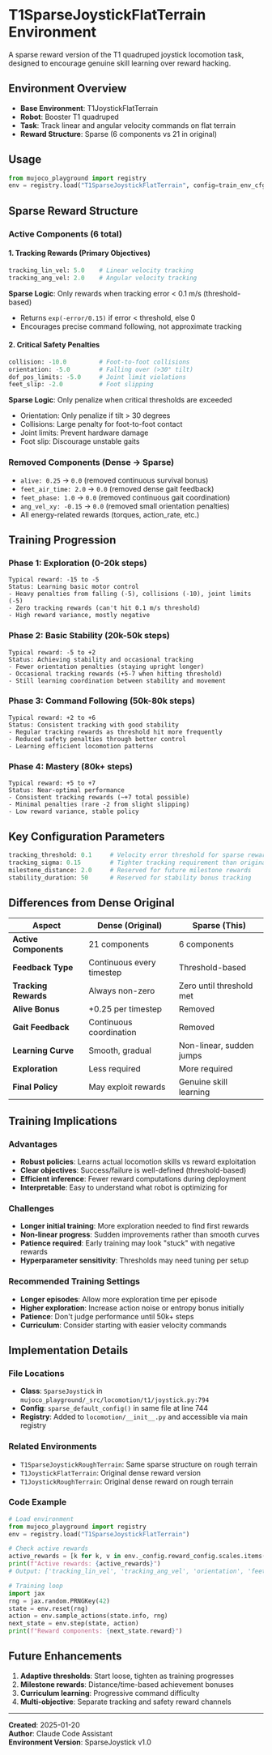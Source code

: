 # T1SparseJoystickFlatTerrain Environment

A sparse reward version of the T1 quadruped joystick locomotion task, designed to encourage genuine skill learning over reward hacking.

## Environment Overview

- **Base Environment**: T1JoystickFlatTerrain  
- **Robot**: Booster T1 quadruped
- **Task**: Track linear and angular velocity commands on flat terrain
- **Reward Structure**: Sparse (6 components vs 21 in original)

## Usage

```python
from mujoco_playground import registry
env = registry.load("T1SparseJoystickFlatTerrain", config=train_env_cfg)
```

## Sparse Reward Structure

### Active Components (6 total)

#### 1. **Tracking Rewards (Primary Objectives)**
```python
tracking_lin_vel: 5.0    # Linear velocity tracking
tracking_ang_vel: 2.0    # Angular velocity tracking
```

**Sparse Logic**: Only rewards when tracking error < 0.1 m/s (threshold-based)
- Returns `exp(-error/0.15)` if error < threshold, else 0
- Encourages precise command following, not approximate tracking

#### 2. **Critical Safety Penalties**
```python
collision: -10.0         # Foot-to-foot collisions
orientation: -5.0        # Falling over (>30° tilt)  
dof_pos_limits: -5.0     # Joint limit violations
feet_slip: -2.0          # Foot slipping
```

**Sparse Logic**: Only penalize when critical thresholds are exceeded
- Orientation: Only penalize if tilt > 30 degrees
- Collisions: Large penalty for foot-to-foot contact
- Joint limits: Prevent hardware damage
- Foot slip: Discourage unstable gaits

### Removed Components (Dense → Sparse)
- `alive: 0.25` → `0.0` (removed continuous survival bonus)
- `feet_air_time: 2.0` → `0.0` (removed dense gait feedback)
- `feet_phase: 1.0` → `0.0` (removed continuous gait coordination)
- `ang_vel_xy: -0.15` → `0.0` (removed small orientation penalties)
- All energy-related rewards (torques, action_rate, etc.)

## Training Progression

### **Phase 1: Exploration (0-20k steps)**
```
Typical reward: -15 to -5
Status: Learning basic motor control
- Heavy penalties from falling (-5), collisions (-10), joint limits (-5)
- Zero tracking rewards (can't hit 0.1 m/s threshold)
- High reward variance, mostly negative
```

### **Phase 2: Basic Stability (20k-50k steps)**
```
Typical reward: -5 to +2  
Status: Achieving stability and occasional tracking
- Fewer orientation penalties (staying upright longer)
- Occasional tracking rewards (+5-7 when hitting threshold)
- Still learning coordination between stability and movement
```

### **Phase 3: Command Following (50k-80k steps)**
```
Typical reward: +2 to +6
Status: Consistent tracking with good stability
- Regular tracking rewards as threshold hit more frequently
- Reduced safety penalties through better control
- Learning efficient locomotion patterns
```

### **Phase 4: Mastery (80k+ steps)**
```
Typical reward: +5 to +7
Status: Near-optimal performance
- Consistent tracking rewards (~+7 total possible)
- Minimal penalties (rare -2 from slight slipping)
- Low reward variance, stable policy
```

## Key Configuration Parameters

```python
tracking_threshold: 0.1     # Velocity error threshold for sparse reward
tracking_sigma: 0.15        # Tighter tracking requirement than original (0.25)
milestone_distance: 2.0     # Reserved for future milestone rewards
stability_duration: 50      # Reserved for stability bonus tracking
```

## Differences from Dense Original

| Aspect | Dense (Original) | Sparse (This) |
|--------|------------------|---------------|
| **Active Components** | 21 components | 6 components |
| **Feedback Type** | Continuous every timestep | Threshold-based |
| **Tracking Rewards** | Always non-zero | Zero until threshold met |
| **Alive Bonus** | +0.25 per timestep | Removed |
| **Gait Feedback** | Continuous coordination | Removed |
| **Learning Curve** | Smooth, gradual | Non-linear, sudden jumps |
| **Exploration** | Less required | More required |
| **Final Policy** | May exploit rewards | Genuine skill learning |

## Training Implications

### **Advantages**
- **Robust policies**: Learns actual locomotion skills vs reward exploitation
- **Clear objectives**: Success/failure is well-defined (threshold-based)
- **Efficient inference**: Fewer reward computations during deployment
- **Interpretable**: Easy to understand what robot is optimizing for

### **Challenges**
- **Longer initial training**: More exploration needed to find first rewards
- **Non-linear progress**: Sudden improvements rather than smooth curves
- **Patience required**: Early training may look "stuck" with negative rewards
- **Hyperparameter sensitivity**: Thresholds may need tuning per setup

### **Recommended Training Settings**
- **Longer episodes**: Allow more exploration time per episode
- **Higher exploration**: Increase action noise or entropy bonus initially
- **Patience**: Don't judge performance until 50k+ steps
- **Curriculum**: Consider starting with easier velocity commands

## Implementation Details

### **File Locations**
- **Class**: `SparseJoystick` in `mujoco_playground/_src/locomotion/t1/joystick.py:794`
- **Config**: `sparse_default_config()` in same file at line 744
- **Registry**: Added to `locomotion/__init__.py` and accessible via main registry

### **Related Environments**
- `T1SparseJoystickRoughTerrain`: Same sparse structure on rough terrain
- `T1JoystickFlatTerrain`: Original dense reward version
- `T1JoystickRoughTerrain`: Original dense reward on rough terrain

### **Code Example**
```python
# Load environment
from mujoco_playground import registry
env = registry.load("T1SparseJoystickFlatTerrain")

# Check active rewards
active_rewards = [k for k, v in env._config.reward_config.scales.items() if v != 0.0]
print(f"Active rewards: {active_rewards}")
# Output: ['tracking_lin_vel', 'tracking_ang_vel', 'orientation', 'feet_slip', 'dof_pos_limits', 'collision']

# Training loop
import jax
rng = jax.random.PRNGKey(42)
state = env.reset(rng)
action = env.sample_actions(state.info, rng)
next_state = env.step(state, action)
print(f"Reward components: {next_state.reward}")
```

## Future Enhancements

1. **Adaptive thresholds**: Start loose, tighten as training progresses
2. **Milestone rewards**: Distance/time-based achievement bonuses
3. **Curriculum learning**: Progressive command difficulty
4. **Multi-objective**: Separate tracking and safety reward channels

---

**Created**: 2025-01-20  
**Author**: Claude Code Assistant  
**Environment Version**: SparseJoystick v1.0